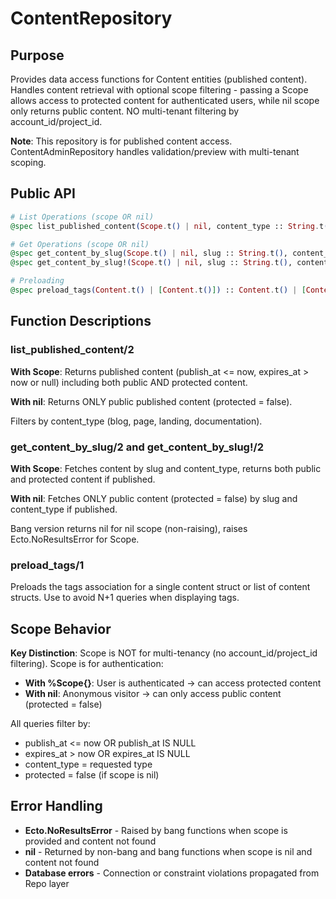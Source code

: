 # ContentRepository

## Purpose

Provides data access functions for Content entities (published content). Handles content retrieval with optional scope filtering - passing a Scope allows access to protected content for authenticated users, while nil scope only returns public content. NO multi-tenant filtering by account_id/project_id.

**Note**: This repository is for published content access. ContentAdminRepository handles validation/preview with multi-tenant scoping.

## Public API

```elixir
# List Operations (scope OR nil)
@spec list_published_content(Scope.t() | nil, content_type :: String.t()) :: [Content.t()]

# Get Operations (scope OR nil)
@spec get_content_by_slug(Scope.t() | nil, slug :: String.t(), content_type :: String.t()) :: Content.t() | nil
@spec get_content_by_slug!(Scope.t() | nil, slug :: String.t(), content_type :: String.t()) :: Content.t()

# Preloading
@spec preload_tags(Content.t() | [Content.t()]) :: Content.t() | [Content.t()]
```

## Function Descriptions

### list_published_content/2

**With Scope**: Returns published content (publish_at <= now, expires_at > now or null) including both public AND protected content.

**With nil**: Returns ONLY public published content (protected = false).

Filters by content_type (blog, page, landing, documentation).

### get_content_by_slug/2 and get_content_by_slug!/2

**With Scope**: Fetches content by slug and content_type, returns both public and protected content if published.

**With nil**: Fetches ONLY public content (protected = false) by slug and content_type if published.

Bang version returns nil for nil scope (non-raising), raises Ecto.NoResultsError for Scope.

### preload_tags/1

Preloads the tags association for a single content struct or list of content structs. Use to avoid N+1 queries when displaying tags.

## Scope Behavior

**Key Distinction**: Scope is NOT for multi-tenancy (no account_id/project_id filtering). Scope is for authentication:

- **With %Scope{}**: User is authenticated → can access protected content
- **With nil**: Anonymous visitor → can only access public content (protected = false)

All queries filter by:
- publish_at <= now OR publish_at IS NULL
- expires_at > now OR expires_at IS NULL
- content_type = requested type
- protected = false (if scope is nil)

## Error Handling

- **Ecto.NoResultsError** - Raised by bang functions when scope is provided and content not found
- **nil** - Returned by non-bang and bang functions when scope is nil and content not found
- **Database errors** - Connection or constraint violations propagated from Repo layer
